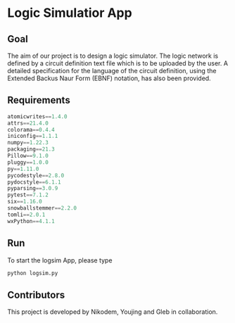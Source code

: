 # Logic Simulatior App

## Goal
The aim of our project is to design a logic simulator. The logic network is defined by a circuit definition text file which is to be uploaded by the user. A detailed specification for the language of the circuit definition, using the Extended Backus Naur Form (EBNF) notation, has also been provided. 



## Requirements

```python
atomicwrites==1.4.0
attrs==21.4.0
colorama==0.4.4
iniconfig==1.1.1
numpy==1.22.3
packaging==21.3
Pillow==9.1.0
pluggy==1.0.0
py==1.11.0
pycodestyle==2.8.0
pydocstyle==6.1.1
pyparsing==3.0.9
pytest==7.1.2
six==1.16.0
snowballstemmer==2.2.0
tomli==2.0.1
wxPython==4.1.1

```

## Run

To start the logsim App, please type

```python
python logsim.py

```



## Contributors
This project is developed by Nikodem, Youjing and Gleb in collaboration.


